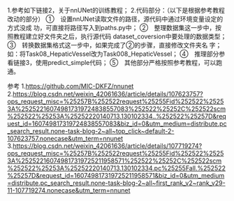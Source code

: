 1.参考如下链接2，关于nnUNet的训练教程；
2.代码部分：（以下是根据参考教程改动的部分）
①　设置nnUNet读取文件的路径，源代码中通过环境变量设定的方式没成		 功，可直接将路径写入到paths.py中；
②　整理数据集这一步中，按照教程建立好文件夹之后，执行源代码			 dataset_coversion中要处理的数据类型；
③　转换数据集格式这一步中，如果完成了②的步骤，直接修改文件夹名		 字；如：将Task08_HepaticVessel改为Task008_HepaticVessel；
④　推理部分参看链接3，使用predict_simple代码；
⑤　其他部分严格按照参考教程，可以跑通。

参考
1.https://github.com/MIC-DKFZ/nnunet
2.https://blog.csdn.net/weixin_42061636/article/details/107623757?ops_request_misc=%25257B%252522request%25255Fid%252522%25253A%252522160749817319724838557083%252522%25252C%252522scm%252522%25253A%25252220140713.130102334..%252522%25257D&request_id=160749817319724838557083&biz_id=0&utm_medium=distribute.pc_search_result.none-task-blog-2~all~top_click~default-2-107623757.nonecase&utm_term=nnunet
3.https://blog.csdn.net/weixin_42061636/article/details/107719274?ops_request_misc=%25257B%252522request%25255Fid%252522%25253A%252522160749817319725211958571%252522%25252C%252522scm%252522%25253A%25252220140713.130102334.pc%25255Fall.%252522%25257D&request_id=160749817319725211958571&biz_id=0&utm_medium=distribute.pc_search_result.none-task-blog-2~all~first_rank_v2~rank_v29-11-107719274.nonecase&utm_term=nnunet